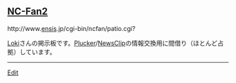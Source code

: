 ---
---
## [NC-Fan2](/NC-Fan2)
http://www.[ensis](/ensis).jp/cgi-bin/ncfan/patio.cgi?

[Loki](/Loki)さんの掲示板です。[Plucker](/Plucker)/[NewsClip](/NewsClip)の情報交換用に間借り（ほとんど占拠）しています。



----
[Edit](https://github.com/vitroid/vitroid.github.io/edit/master/MD/NC-Fan2.md)
